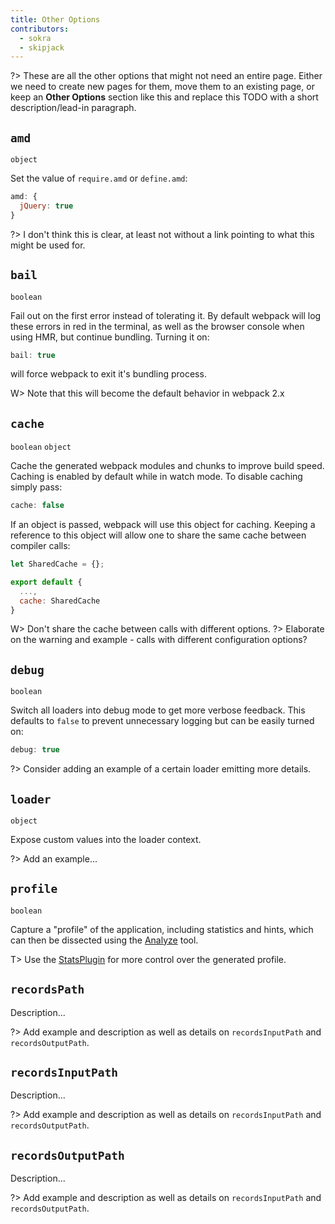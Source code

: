 ```yaml
---
title: Other Options
contributors:
  - sokra
  - skipjack
---
```


?> These are all the other options that might not need an entire page. Either we need to create new pages for them, move them to an existing page, or keep an **Other Options** section like this and replace this TODO with a short description/lead-in paragraph.

## `amd`

`object`

Set the value of `require.amd` or `define.amd`:

```js
amd: {
  jQuery: true
}
```

?> I don't think this is clear, at least not without a link pointing to what this might be used for.

## `bail`

`boolean`

Fail out on the first error instead of tolerating it. By default webpack will log these errors in red in the terminal, as well as the browser console when using HMR, but continue bundling. Turning it on:

```js
bail: true
```

will force webpack to exit it's bundling process.

W> Note that this will become the default behavior in webpack 2.x

## `cache`

`boolean` `object`

Cache the generated webpack modules and chunks to improve build speed. Caching is enabled by default while in watch mode. To disable caching simply pass:

```js
cache: false
```

If an object is passed, webpack will use this object for caching. Keeping a reference to this object will allow one to share the same cache between compiler calls:

```js
let SharedCache = {};

export default {
  ...,
  cache: SharedCache
}
```

W> Don't share the cache between calls with different options.
?> Elaborate on the warning and example - calls with different configuration options?

## `debug`

`boolean`

Switch all loaders into debug mode to get more verbose feedback. This defaults to `false` to prevent unnecessary logging but can be easily turned on:

```js
debug: true
```

?> Consider adding an example of a certain loader emitting more details.

## `loader`

`object`

Expose custom values into the loader context.

?> Add an example...

## `profile`

`boolean`

Capture a "profile" of the application, including statistics and hints, which can then be dissected using the [Analyze](https://webpack.github.io/analyse/) tool.

T> Use the [StatsPlugin](https://www.npmjs.com/package/stats-webpack-plugin) for more control over the generated profile.

## `recordsPath`

Description...

?> Add example and description as well as details on `recordsInputPath` and `recordsOutputPath`.

## `recordsInputPath`

Description...

?> Add example and description as well as details on `recordsInputPath` and `recordsOutputPath`.

## `recordsOutputPath`

Description...

?> Add example and description as well as details on `recordsInputPath` and `recordsOutputPath`.
